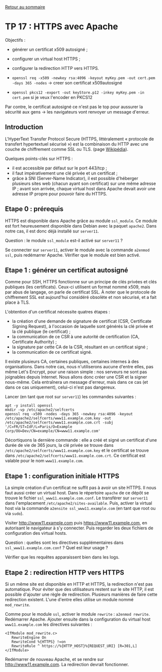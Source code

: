 [Retour au sommaire](../../README.md)

# TP 17 : HTTPS avec Apache

Objectifs :

- générer un certificat x509 autosigné ;
- configurer un virtual host HTTPS ;
- configurer la redirection HTTP vers HTTPS.

- `openssl req -x509 -newkey rsa:4096 -keyout myKey.pem -out cert.pem -days 365 -nodes` -> creer son certificat x509autosigné
- `openssl pkcs12 -export -out keyStore.p12 -inkey myKey.pem -in cert.pem` si je veux l'encoder en PKCS12

Par contre, le certificat autosigné ce n'est pas le top pour aussurer la sécurité aux gens -> les navigateurs vont renvoyer un message d'erreur. 


## Introduction

L'HyperText Transfer Protocol Secure (HTTPS, littéralement « protocole de
transfert hypertextuel sécurisé ») est la combinaison du HTTP avec une couche
de chiffrement comme SSL ou TLS. (page [Wikipédia](https://fr.wikipedia.org/wiki/HyperText_Transfer_Protocol_Secure)).

Quelques points-clés sur HTTPS :
- il est accessible par défaut sur le port 443/tcp ;
- il faut impérativement une clé privée et un certificat ;
- grâce à SNI (Server-Name Indicator), il est possible d'héberger plusieurs
  sites web (chacun ayant son certificat) sur une même adresse IP ; avant son
  arrivée, chaque virtual host dans Apache devait avoir une adresse IP
  propre pour pouvoir faire du HTTPS.

## Etape 0 : prérequis

HTTPS est disponible dans Apache grâce au module `ssl_module`. Ce module est fort
heureusement disponible dans Debian avec la paquet `apache2`. Dans notre cas,
il est donc déjà installé sur `server11`.

Question : le module `ssl_module` est-il activé sur `server11` ?

Se connecter sur `server11`, activer le module avec la commande `a2enmod
ssl`, puis redémarrer Apache. Vérifier que le module est bien activé.

## Etape 1 : générer un certificat autosigné

Comme pour SSH, HTTPS fonctionne sur un principe de clés privées et clés
publiques (les certificats). Ceux-ci utilisent un format nommé x509, mais par
abus de langage, on parle de certificat SSL. À noter que le protocole de
chiffrement SSL est aujourd'hui considéré obsolète et non sécurisé, et a fait
place à TLS.

L'obtention d'un certificat nécessite quatres étapes :
- la création d'une demande de signature de certificat (CSR, Certificate
  Signing Request), à l'occasion de laquelle sont générés la clé privée et la
  clé publique (le certificat) ;
- la communication de ce CSR à une autorité de certification (CA, Certificate
  Authority) ;
- la signature par cette CA de la CSR, résultant en un certificat signé ;
- la communication de ce certificat signé.

Il existe plusieurs CA, certaines publiques, certaines internes à des
organisations. Dans notre cas, nous n'utiliserons aucune d'entre elles, pas
même Let's Encrypt, pour une raison simple : nos serveurs ne sont pas
joignables depuis Internet. Nous allons donc créer une CSR et la signer
nous-même. Cela entraînera un message d'erreur, mais dans ce cas (et dans ce
cas uniquement), celui-ci n'est pas dangereux.

Lancer (en tant que root sur `server11`) les commandes suivantes :

```
apt -y install openssl
mkdir -vp /etc/apache2/selfcerts
openssl req -x509 -nodes -days 365 -newkey rsa:4096 -keyout /etc/apache2/selfcerts/www11.example.com.key -out /etc/apache2/selfcerts/www11.example.com.crt -subj '/C=FR/ST=IdF/L=Paris/O=Example Corp/OU=Dev/CN=example/CN=www11.example.com'
```

Décortiquons la dernière commande : elle a créé et signé un certificat d'une
durée de vie de 365 jours, la clé privée se trouve dans
`/etc/apache2/selfcerts/www11.example.com.key` et le certificat se trouve dans
`/etc/apache2/selfcerts/www11.example.com.crt`. Ce certificat est valable pour
le nom `www11.example.com`.

## Etape 1 : configuration initiale HTTPS

La simple création d'un certificat ne suffit pas à avoir un site HTTPS. Il nous
faut aussi créer un virtual host. Dans le répertoire `apache` de ce dépôt se
trouve le fichier `ssl_www11.example.com.conf`. Le transférer sur `server11`
dans l'emplacement `/etc/apache2/sites-available`. Puis, activer la virtual
host via la commande `a2ensite ssl_www11.example.com` (en tant que root ou via
`sudo`).

Visiter http://www11.example.com puis https://www11.example.com, en autorisant
le navigateur à s'y connecter. Puis regarder les deux fichiers de configuration
des virtual hosts.

Question : quelles sont les directives supplémentaires dans
`ssl_www11.example.com.conf` ? Quel est leur usage ?

Vérifier que les requêtes apparaissent bien dans les logs.

## Etape 2 : redirection HTTP vers HTTPS

Si un même site est disponible en HTTP et HTTPS, la redirection n'est pas
automatique. Pour éviter que des utilisateurs restent sur le site HTTP, il est
possible d'ajouter une règle de redirection. Plusieurs manières de faire cette
redirection existent. L'une d'entre elles utilise un module nommé
`mod_rewrite`.

Comme pour le module `ssl`, activer le module `rewrite` : `a2enmod rewrite`.
Redémarrer Apache. Ajouter ensuite dans la configuration du virtual host
`www11.example.com` les directives suivantes :

```
<IfModule mod_rewrite.c>
   RewriteEngine On
   RewriteCond %{HTTPS} !=on
   RewriteRule ^ https://%{HTTP_HOST}%{REQUEST_URI} [R=301,L]
</IfModule>
```

Redémarrer de nouveau Apache, et se rendre sur http://www11.example.com. La
redirection devrait fonctionner.

